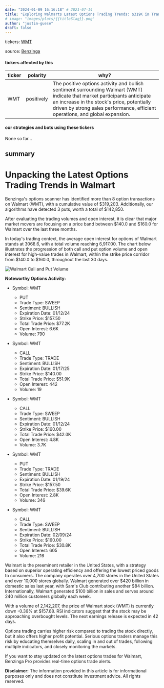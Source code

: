 ```yaml
---
date: "2024-01-09 16:16:18" # 2021-07-14
title: "Exploring Walmarts Latest Options Trading Trends: $319K in Transactions Uncovered"
# image: "images/plots/{{titleSlag}}.png"
author: "justin-guese"
draft: false
---
```

tickers: <a href='https://finance.yahoo.com/quote/WMT' target='_blank'>WMT</a> 

source: <a href='https://www.benzinga.com/markets/options/24/01/36560137/unpacking-the-latest-options-trading-trends-in-walmart' target='_blank'>Benzinga</a>

#### tickers affected by this

| ticker | polarity | why? |
|------------|------------|------------|
| WMT | positively | The positive options activity and bullish sentiment surrounding Walmart (WMT) indicate that market participants anticipate an increase in the stock's price, potentially driven by strong sales performance, efficient operations, and global expansion. |



#### our strategies and bots using these tickers

None so far...

## summary

# Unpacking the Latest Options Trading Trends in Walmart

Benzinga's options scanner has identified more than 8 option transactions on Walmart (WMT), with a cumulative value of $319,203. Additionally, our algorithms have detected 3 puts, worth a total of $142,850.

After evaluating the trading volumes and open interest, it is clear that major market movers are focusing on a price band between $140.0 and $160.0 for Walmart over the last three months.

In today's trading context, the average open interest for options of Walmart stands at 3068.6, with a total volume reaching 6,917.00. The chart below illustrates the progression of both call and put option volume and open interest for high-value trades in Walmart, within the strike price corridor from $140.0 to $160.0, throughout the last 30 days.

![Walmart Call and Put Volume](https://www.benzinga.com/assets/images/story/2024/01/Unpacking_the_Latest_Options_Trading_Trends_in_Walmart_Chart.jpg)

**Noteworthy Options Activity:**

- Symbol: WMT
  - PUT
  - Trade Type: SWEEP
  - Sentiment: BULLISH
  - Expiration Date: 01/12/24
  - Strike Price: $157.50
  - Total Trade Price: $77.2K
  - Open Interest: 6.6K
  - Volume: 790

- Symbol: WMT
  - CALL
  - Trade Type: TRADE
  - Sentiment: BULLISH
  - Expiration Date: 01/17/25
  - Strike Price: $140.00
  - Total Trade Price: $51.9K
  - Open Interest: 442
  - Volume: 19

- Symbol: WMT
  - CALL
  - Trade Type: SWEEP
  - Sentiment: BULLISH
  - Expiration Date: 01/12/24
  - Strike Price: $160.00
  - Total Trade Price: $42.0K
  - Open Interest: 4.8K
  - Volume: 3.7K

- Symbol: WMT
  - PUT
  - Trade Type: TRADE
  - Sentiment: BULLISH
  - Expiration Date: 01/19/24
  - Strike Price: $157.50
  - Total Trade Price: $39.6K
  - Open Interest: 2.8K
  - Volume: 346

- Symbol: WMT
  - CALL
  - Trade Type: SWEEP
  - Sentiment: BULLISH
  - Expiration Date: 02/09/24
  - Strike Price: $160.00
  - Total Trade Price: $30.8K
  - Open Interest: 605
  - Volume: 216

Walmart is the preeminent retailer in the United States, with a strategy based on superior operating efficiency and offering the lowest priced goods to consumers. The company operates over 4,700 stores in the United States and over 10,000 stores globally. Walmart generated over $420 billion in domestic sales last year, with Sam's Club contributing another $84 billion. Internationally, Walmart generated $100 billion in sales and serves around 240 million customers globally each week.

With a volume of 2,142,207, the price of Walmart stock (WMT) is currently down -0.36% at $157.68. RSI indicators suggest that the stock may be approaching overbought levels. The next earnings release is expected in 42 days.

Options trading carries higher risk compared to trading the stock directly, but it also offers higher profit potential. Serious options traders manage this risk by educating themselves daily, scaling in and out of trades, following multiple indicators, and closely monitoring the markets.

If you want to stay updated on the latest options trades for Walmart, Benzinga Pro provides real-time options trade alerts.

**Disclaimer:** The information provided in this article is for informational purposes only and does not constitute investment advice. All rights reserved.